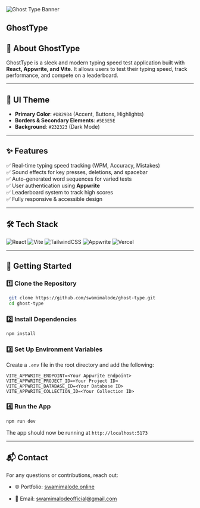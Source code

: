   
<img src="/GhostType Banner.png" alt="Ghost Type Banner" />

## GhostType


## 🚀 About GhostType
GhostType is a sleek and modern typing speed test application built with **React, Appwrite, and Vite**. It allows users to test their typing speed, track performance, and compete on a leaderboard.

---

## 🎨 UI Theme
- **Primary Color**:  `#D82934` (Accent, Buttons, Highlights)
- **Borders & Secondary Elements**:  `#5E5E5E`
- **Background**: `#232323` (Dark Mode)

---

## ✨ Features
✅ Real-time typing speed tracking (WPM, Accuracy, Mistakes)  
✅ Sound effects for key presses, deletions, and spacebar  
✅ Auto-generated word sequences for varied tests  
✅ User authentication using **Appwrite**  
✅ Leaderboard system to track high scores  
✅ Fully responsive & accessible design  

---

## 🛠️ Tech Stack
![React](https://img.shields.io/badge/React-20232A?style=for-the-badge&logo=react&logoColor=61DAFB)
![Vite](https://img.shields.io/badge/Vite-646CFF?style=for-the-badge&logo=vite&logoColor=white)
![TailwindCSS](https://img.shields.io/badge/Tailwind_CSS-38B2AC?style=for-the-badge&logo=tailwind-css&logoColor=white)
![Appwrite](https://img.shields.io/badge/Appwrite-F02E65?style=for-the-badge&logo=appwrite&logoColor=white)
![Vercel](https://img.shields.io/badge/Vercel-000000?style=for-the-badge&logo=vercel&logoColor=white)

---

## 🚀 Getting Started

### 1️⃣ Clone the Repository
```bash
 git clone https://github.com/swamimalode/ghost-type.git
 cd ghost-type
```

### 2️⃣ Install Dependencies
```bash
npm install
```

### 3️⃣ Set Up Environment Variables
Create a `.env` file in the root directory and add the following:
```env
VITE_APPWRITE_ENDPOINT=<Your Appwrite Endpoint>
VITE_APPWRITE_PROJECT_ID=<Your Project ID>
VITE_APPWRITE_DATABASE_ID=<Your Database ID>
VITE_APPWRITE_COLLECTION_ID=<Your Collection ID>
```

### 4️⃣ Run the App
```bash
npm run dev
```

The app should now be running at `http://localhost:5173`




---

## 📬 Contact
For any questions or contributions, reach out:
- 🌐 Portfolio: [swamimalode.online](http://swamimalode.online)

- 📧 Email: swamimalodeofficial@gmail.com

